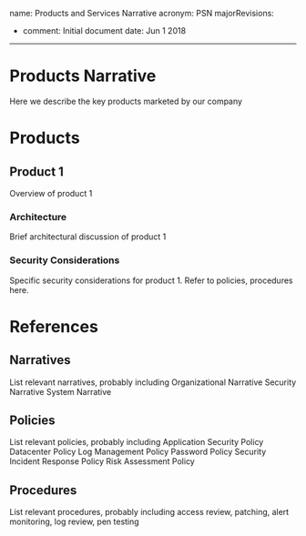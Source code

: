 name: Products and Services Narrative
acronym: PSN
majorRevisions:
  - comment: Initial document
    date: Jun 1 2018
---
# Products Narrative

Here we describe the key products marketed by our company

# Products

## Product 1

Overview of product 1

### Architecture

Brief architectural discussion of product 1

### Security Considerations

Specific security considerations for product 1. Refer to policies, procedures here.

# References

## Narratives

List relevant narratives, probably including
Organizational Narrative
Security Narrative
System Narrative

## Policies

List relevant policies, probably including
Application Security Policy
Datacenter Policy
Log Management Policy
Password Policy
Security Incident Response Policy
Risk Assessment Policy

## Procedures

List relevant procedures, probably including access review, patching, alert monitoring, log review, pen testing
